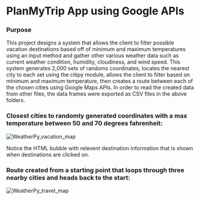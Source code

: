 # PlanMyTrip App using Google APIs
### Purpose
This project designs a system that allows the client to filter possible vacation destinations based off of minimum and maximum temperatures using an input method and gather other various weather data such as current weather condition, humidity, cloudiness, and wind speed. This system generates 2,000 sets of randoms coordinates, locates the nearest city to each set using the citipy module, allows the client to filter based on minimum and maximum temperature, then creates a route between each of the chosen cities using Google Maps APIs. In order to read the created data from other files, the data frames were exported as CSV files in the above folders.

### Closest cities to randomly generated coordinates with a max temperature between 50 and 70 degrees fahrenheit:
![WeatherPy_vacation_map](https://user-images.githubusercontent.com/92493572/143785922-75dffb1a-efef-4cfd-8f19-55d09af340f6.png)

Notice the HTML bubble with relevent destination information that is shown when destinations are clicked on.

### Route created from a starting point that loops through three nearby cities and heads back to the start:
![WeatherPy_travel_map](https://user-images.githubusercontent.com/92493572/143786023-23d0e37c-fe3a-4327-b581-3f8b0fc34d52.png)
